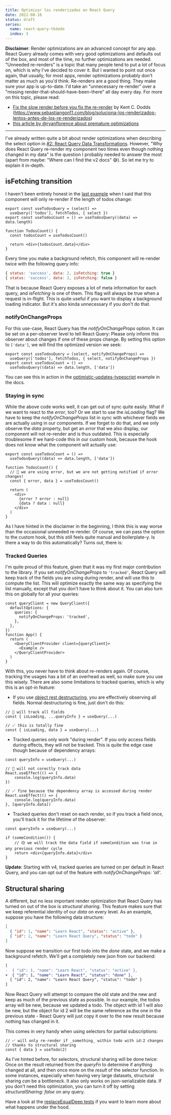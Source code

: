 ```yaml
---
title: Optimizar los renderizados en React Query
date: 2022-08-16
status: draft
series:
  name: react-query-tkdodo
  index: 3
---
```


**Disclaimer**: Render optimizations are an advanced concept for any app. React Query already comes with very good optimizations and defaults out of the box, and most of the time, no further optimizations are needed. "Unneeded re-renders" is a topic that many people tend to put a lot of focus on, which is why I've decided to cover it. But I wanted to point out once again, that usually, for most apps, render optimizations probably don't matter as much as you'd think. Re-renders are a good thing. They make sure your app is up-to-date. I'd take an "unnecessary re-render" over a "missing render-that-should-have-been-there" all day every day. For more on this topic, please read:

- [Fix the slow render before you fix the re-render](https://kentcdodds.com/blog/fix-the-slow-render-before-you-fix-the-re-render) by Kent C. Dodds (<https://www.sebastiangon11.com/blog/soluciona-los-renderizados-lentos-antes-de-los-re-renderizados>)
- [this article by @ryanflorence about premature optimizations](https://reacttraining.com/blog/react-inline-functions-and-performance)

---

I've already written quite a bit about render optimizations when describing the select option in [#2: React Query Data Transformations](react-query-data-transformations). However, "Why does React Query re-render my component two times even though nothing changed in my data" is the question I probably needed to answer the most (apart from maybe: "Where can I find the v2 docs" 😅). So let me try to explain it in-depth.

## isFetching transition

I haven't been entirely honest in the [last example](react-query-data-transformations#3-using-the-select-option) when I said that this component will only re-render if the length of todos change:

```tsx:title=count-component
export const useTodosQuery = (select) =>
  useQuery(['todos'], fetchTodos, { select })
export const useTodosCount = () => useTodosQuery((data) => data.length)

function TodosCount() {
  const todosCount = useTodosCount()

  return <div>{todosCount.data}</div>
}
```

Every time you make a background refetch, this component will re-render twice with the following query info:

```js
{ status: 'success', data: 2, isFetching: true }
{ status: 'success', data: 2, isFetching: false }
```

That is because React Query exposes a lot of meta information for each query, and *isFetching* is one of them. This flag will always be true when a request is in-flight. This is quite useful if you want to display a background loading indicator. But it's also kinda unnecessary if you don't do that.

### notifyOnChangeProps

For this use-case, React Query has the *notifyOnChangeProps* option. It can be set on a per-observer level to tell React Query: Please only inform this observer about changes if one of these props change. By setting this option to `['data']`, we will find the optimized version we seek:

```ts:title=optimized-with-notifyOnChangeProps
export const useTodosQuery = (select, notifyOnChangeProps) =>
  useQuery(['todos'], fetchTodos, { select, notifyOnChangeProps })
export const useTodosCount = () =>
  useTodosQuery((data) => data.length, ['data'])
```

You can see this in action in the [optimistic-updates-typescript](https://github.com/tannerlinsley/react-query/blob/9023b0d1f01567161a8c13da5d8d551a324d6c23/examples/optimistic-updates-typescript/pages/index.tsx#L35-L48) example in the docs.

### Staying in sync

While the above code works well, it can get out of sync quite easily. What if we want to react to the *error*, too? Or we start to use the *isLoading* flag? We have to keep the *notifyOnChangeProps* list in sync with whichever fields we are actually using in our components. If we forget to do that, and we only observe the *data* property, but get an *error* that we also display, our component will not re-render and is thus outdated. This is especially troublesome if we hard-code this in our custom hook, because the hook does not know what the component will actually use:

```tsx:title=outdated-component
export const useTodosCount = () =>
  useTodosQuery((data) => data.length, ['data'])

function TodosCount() {
  // 🚨 we are using error, but we are not getting notified if error changes!
  const { error, data } = useTodosCount()

  return (
    <div>
      {error ? error : null}
      {data ? data : null}
    </div>
  )
}
```

As I have hinted in the disclaimer in the beginning, I think this is way worse than the occasional unneeded re-render. Of course, we can pass the option to the custom hook, but this still feels quite manual and boilerplate-y. Is there a way to do this automatically? Turns out, there is:

### Tracked Queries

I'm quite proud of this feature, given that it was my first major contribution to the library. If you set *notifyOnChangeProps* to `'tracked'`, React Query will keep track of the fields you are using during render, and will use this to compute the list. This will optimize exactly the same way as specifying the list manually, except that you don't have to think about it. You can also turn this on globally for all your queries:

```tsx:title=tracked-queries
const queryClient = new QueryClient({
  defaultOptions: {
    queries: {
      notifyOnChangeProps: 'tracked',
    },
  },
})
function App() {
  return (
    <QueryClientProvider client={queryClient}>
      <Example />
    </QueryClientProvider>
  )
}
```

With this, you never have to think about re-renders again. Of course, tracking the usages has a bit of an overhead as well, so make sure you use this wisely. There are also some limitations to tracked queries, which is why this is an opt-in feature:

- If you use [object rest destructuring](https://github.com/tc39/proposal-object-rest-spread/blob/6ee4ce3cdda246746fc46fb149bb8b43c28e704d/Rest.md), you are effectively observing all fields. Normal destructuring is fine, just don't do this:

```ts:title=problematic-rest-destructuring
// 🚨 will track all fields
const { isLoading, ...queryInfo } = useQuery(...)

// ✅ this is totally fine
const { isLoading, data } = useQuery(...)
```

- Tracked queries only work "during render". If you only access fields during effects, they will not be tracked. This is quite the edge case though because of dependency arrays:

```ts:title=tracking-effects
const queryInfo = useQuery(...)

// 🚨 will not corectly track data
React.useEffect(() => {
    console.log(queryInfo.data)
})

// ✅ fine because the dependency array is accessed during render
React.useEffect(() => {
    console.log(queryInfo.data)
}, [queryInfo.data])
```

- Tracked queries don't reset on each render, so if you track a field once, you'll track it for the lifetime of the observer:

```ts:title=no-reset
const queryInfo = useQuery(...)

if (someCondition()) {
    // 🟡 we will track the data field if someCondition was true in any previous render cycle
    return <div>{queryInfo.data}</div>
}
```

**Update**: Starting with v4, tracked queries are turned on per default in React Query, and you can opt out of the feature with *notifyOnChangeProps: 'all'*.

## Structural sharing

A different, but no less important render optimization that React Query has turned on out of the box is *structural sharing*. This feature makes sure that we keep referential identity of our *data* on every level. As an example, suppose you have the following data structure:

```json
[
  { "id": 1, "name": "Learn React", "status": "active" },
  { "id": 2, "name": "Learn React Query", "status": "todo" }
]
```

Now suppose we transition our first todo into the *done* state, and we make a background refetch. We'll get a completely new json from our backend:

```diff
[
-  { "id": 1, "name": "Learn React", "status": "active" },
+  { "id": 1, "name": "Learn React", "status": "done" },
  { "id": 2, "name": "Learn React Query", "status": "todo" }
]
```

Now React Query will attempt to compare the old state and the new and keep as much of the previous state as possible. In our example, the todos array will be new, because we updated a todo. The object with id 1 will also be new, but the object for id 2 will be the same reference as the one in the previous state - React Query will just copy it over to the new result because nothing has changed in it.

This comes in very handy when using selectors for partial subscriptions:

```ts:title=optimized-selectors
// ✅ will only re-render if _something_ within todo with id:2 changes
// thanks to structural sharing
const { data } = useTodo(2)
```

As I've hinted before, for selectors, structural sharing will be done twice: Once on the result returned from the *queryFn* to determine if anything changed at all, and then once more on the *result* of the selector function. In some instances, especially when having very large datasets, structural sharing *can* be a bottleneck. It also only works on json-serializable data. If you don't need this optimization, you can turn it off by setting *structuralSharing: false* on any query.

Have a look at the [replaceEqualDeep tests](https://github.com/tannerlinsley/react-query/blob/80cecef22c3e088d6cd9f8fbc5cd9e2c0aab962f/src/core/tests/utils.test.tsx#L97-L304) if you want to learn more about what happens under the hood.
